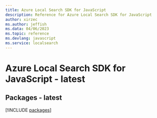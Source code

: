 ```yaml
---
title: Azure Local Search SDK for JavaScript
description: Reference for Azure Local Search SDK for JavaScript
author: xirzec
ms.author: jeffish
ms.data: 04/06/2023
ms.topic: reference
ms.devlang: javascript
ms.service: localsearch
---
```

# Azure Local Search SDK for JavaScript - latest
## Packages - latest
[!INCLUDE [packages](local-search-index.md)]